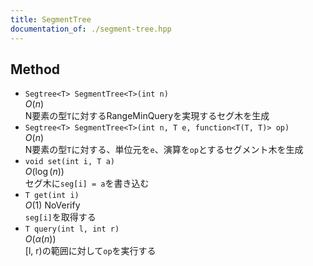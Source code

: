 ```yaml
---
title: SegmentTree
documentation_of: ./segment-tree.hpp
---
```


## Method

- `Segtree<T> SegmentTree<T>(int n)`  
  $O(n)$  
  N要素の型`T`に対するRangeMinQueryを実現するセグ木を生成  
- `Segtree<T> SegmentTree<T>(int n, T e, function<T(T, T)> op)`  
  $O(n)$  
  N要素の型`T`に対する、単位元を`e`、演算を`op`とするセグメント木を生成  
- `void set(int i, T a)`  
  $O(\log(n))$  
  セグ木に`seg[i] = a`を書き込む  
- `T get(int i)`  
  $O(1)$ NoVerify  
  `seg[i]`を取得する  
- `T query(int l, int r)`  
  $O(\alpha(n))$  
  [l, r)の範囲に対して`op`を実行する  

